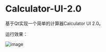 # Calculator-UI-2.0
基于Qt实现一个简单的计算器Calculator UI 2.0。

运行效果：

![image](https://github.com/UestcXiye/Calculator-UI-2.0/assets/58623498/6274c35f-f134-42e8-b9fa-7ceb322137c5)
